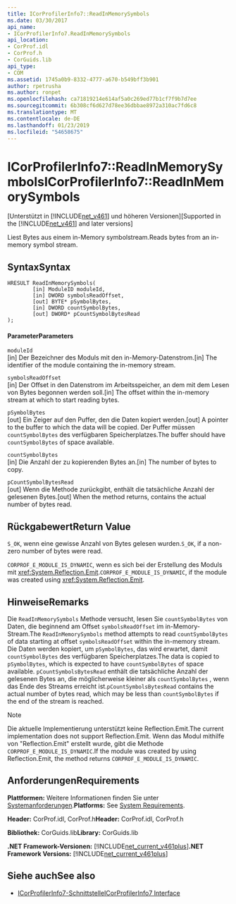 ```yaml
---
title: ICorProfilerInfo7::ReadInMemorySymbols
ms.date: 03/30/2017
api_name:
- ICorProfilerInfo7.ReadInMemorySymbols
api_location:
- CorProf.idl
- CorProf.h
- CorGuids.lib
api_type:
- COM
ms.assetid: 1745a0b9-8332-4777-a670-b549bff3b901
author: rpetrusha
ms.author: ronpet
ms.openlocfilehash: ca71819214e614af5a0c269ed77b1cf7f9b7d7ee
ms.sourcegitcommit: 6b308cf6d627d78ee36dbbae8972a310ac7fd6c8
ms.translationtype: MT
ms.contentlocale: de-DE
ms.lasthandoff: 01/23/2019
ms.locfileid: "54658675"
---
```

# <a name="icorprofilerinfo7readinmemorysymbols"></a><span data-ttu-id="ec86e-102">ICorProfilerInfo7::ReadInMemorySymbols</span><span class="sxs-lookup"><span data-stu-id="ec86e-102">ICorProfilerInfo7::ReadInMemorySymbols</span></span>
<span data-ttu-id="ec86e-103">[Unterstützt in [!INCLUDE[net_v461](../../../../includes/net-v461-md.md)] und höheren Versionen]</span><span class="sxs-lookup"><span data-stu-id="ec86e-103">[Supported in the [!INCLUDE[net_v461](../../../../includes/net-v461-md.md)] and later versions]</span></span>  
  
 <span data-ttu-id="ec86e-104">Liest Bytes aus einem in-Memory symbolstream.</span><span class="sxs-lookup"><span data-stu-id="ec86e-104">Reads bytes from an in-memory symbol stream.</span></span>  
  
## <a name="syntax"></a><span data-ttu-id="ec86e-105">Syntax</span><span class="sxs-lookup"><span data-stu-id="ec86e-105">Syntax</span></span>  
  
```  
HRESULT ReadInMemorySymbols(  
        [in] ModuleID moduleId,  
        [in] DWORD symbolsReadOffset,  
        [out] BYTE* pSymbolBytes,  
        [in] DWORD countSymbolBytes,  
        [out] DWORD* pCountSymbolBytesRead  
);  
```  
  
#### <a name="parameters"></a><span data-ttu-id="ec86e-106">Parameter</span><span class="sxs-lookup"><span data-stu-id="ec86e-106">Parameters</span></span>  
 `moduleId`  
 <span data-ttu-id="ec86e-107">[in] Der Bezeichner des Moduls mit den in-Memory-Datenstrom.</span><span class="sxs-lookup"><span data-stu-id="ec86e-107">[in] The identifier of the module containing the in-memory stream.</span></span>  
  
 `symbolsReadOffset`  
 <span data-ttu-id="ec86e-108">[in] Der Offset in den Datenstrom im Arbeitsspeicher, an dem mit dem Lesen von Bytes begonnen werden soll.</span><span class="sxs-lookup"><span data-stu-id="ec86e-108">[in] The offset within the in-memory stream at which to start reading bytes.</span></span>  
  
 `pSymbolBytes`  
 <span data-ttu-id="ec86e-109">[out] Ein Zeiger auf den Puffer, den die Daten kopiert werden.</span><span class="sxs-lookup"><span data-stu-id="ec86e-109">[out] A pointer to the buffer to which the data will be copied.</span></span> <span data-ttu-id="ec86e-110">Der Puffer müssen `countSymbolBytes` des verfügbaren Speicherplatzes.</span><span class="sxs-lookup"><span data-stu-id="ec86e-110">The buffer should have `countSymbolBytes` of space available.</span></span>  
  
 `countSymbolBytes`  
 <span data-ttu-id="ec86e-111">[in] Die Anzahl der zu kopierenden Bytes an.</span><span class="sxs-lookup"><span data-stu-id="ec86e-111">[in] The number of bytes to copy.</span></span>  
  
 `pCountSymbolBytesRead`  
 <span data-ttu-id="ec86e-112">[out] Wenn die Methode zurückgibt, enthält die tatsächliche Anzahl der gelesenen Bytes.</span><span class="sxs-lookup"><span data-stu-id="ec86e-112">[out] When the method returns, contains the actual number of bytes read.</span></span>  
  
## <a name="return-value"></a><span data-ttu-id="ec86e-113">Rückgabewert</span><span class="sxs-lookup"><span data-stu-id="ec86e-113">Return Value</span></span>  
 <span data-ttu-id="ec86e-114">`S_OK`, wenn eine gewisse Anzahl von Bytes gelesen wurden.</span><span class="sxs-lookup"><span data-stu-id="ec86e-114">`S_OK`, if a non-zero number of bytes were read.</span></span>  
  
 <span data-ttu-id="ec86e-115">`CORPROF_E_MODULE_IS_DYNAMIC`, wenn es sich bei der Erstellung des Moduls mit <xref:System.Reflection.Emit>.</span><span class="sxs-lookup"><span data-stu-id="ec86e-115">`CORPROF_E_MODULE_IS_DYNAMIC`, if the module was created using <xref:System.Reflection.Emit>.</span></span>  
  
## <a name="remarks"></a><span data-ttu-id="ec86e-116">Hinweise</span><span class="sxs-lookup"><span data-stu-id="ec86e-116">Remarks</span></span>  
 <span data-ttu-id="ec86e-117">Die `ReadInMemorySymbols` Methode versucht, lesen Sie `countSymbolBytes` von Daten, die beginnend am Offset `symbolsReadOffset` im in-Memory-Stream.</span><span class="sxs-lookup"><span data-stu-id="ec86e-117">The `ReadInMemorySymbols` method attempts to read `countSymbolBytes` of data starting at offset      `symbolsReadOffset` within the in-memory stream.</span></span> <span data-ttu-id="ec86e-118">Die Daten werden kopiert, um `pSymbolBytes`, das wird erwartet, damit `countSymbolBytes` des verfügbaren Speicherplatzes.</span><span class="sxs-lookup"><span data-stu-id="ec86e-118">The data is copied to `pSymbolBytes`, which is expected to have `countSymbolBytes` of space available.</span></span>     <span data-ttu-id="ec86e-119">`pCountSymbolsBytesRead` enthält die tatsächliche Anzahl der gelesenen Bytes an, die möglicherweise kleiner als `countSymbolBytes` , wenn das Ende des Streams erreicht ist.</span><span class="sxs-lookup"><span data-stu-id="ec86e-119">`pCountSymbolsBytesRead` contains the actual number of bytes read, which may be less than `countSymbolBytes` if the end of the stream is reached.</span></span>  
  
> [!NOTE]
>  <span data-ttu-id="ec86e-120">Die aktuelle Implementierung unterstützt keine Reflection.Emit.</span><span class="sxs-lookup"><span data-stu-id="ec86e-120">The current implementation does not support Reflection.Emit.</span></span> <span data-ttu-id="ec86e-121">Wenn das Modul mithilfe von "Reflection.Emit" erstellt wurde, gibt die Methode `CORPROF_E_MODULE_IS_DYNAMIC`.</span><span class="sxs-lookup"><span data-stu-id="ec86e-121">If the module was created by using Reflection.Emit, the method returns `CORPROF_E_MODULE_IS_DYNAMIC`.</span></span>  
  
## <a name="requirements"></a><span data-ttu-id="ec86e-122">Anforderungen</span><span class="sxs-lookup"><span data-stu-id="ec86e-122">Requirements</span></span>  
 <span data-ttu-id="ec86e-123">**Plattformen:** Weitere Informationen finden Sie unter [Systemanforderungen](../../../../docs/framework/get-started/system-requirements.md).</span><span class="sxs-lookup"><span data-stu-id="ec86e-123">**Platforms:** See [System Requirements](../../../../docs/framework/get-started/system-requirements.md).</span></span>  
  
 <span data-ttu-id="ec86e-124">**Header:** CorProf.idl, CorProf.h</span><span class="sxs-lookup"><span data-stu-id="ec86e-124">**Header:** CorProf.idl, CorProf.h</span></span>  
  
 <span data-ttu-id="ec86e-125">**Bibliothek:** CorGuids.lib</span><span class="sxs-lookup"><span data-stu-id="ec86e-125">**Library:** CorGuids.lib</span></span>  
  
 <span data-ttu-id="ec86e-126">**.NET Framework-Versionen:** [!INCLUDE[net_current_v461plus](../../../../includes/net-current-v461plus-md.md)]</span><span class="sxs-lookup"><span data-stu-id="ec86e-126">**.NET Framework Versions:** [!INCLUDE[net_current_v461plus](../../../../includes/net-current-v461plus-md.md)]</span></span>  
  
## <a name="see-also"></a><span data-ttu-id="ec86e-127">Siehe auch</span><span class="sxs-lookup"><span data-stu-id="ec86e-127">See also</span></span>
- [<span data-ttu-id="ec86e-128">ICorProfilerInfo7-Schnittstelle</span><span class="sxs-lookup"><span data-stu-id="ec86e-128">ICorProfilerInfo7 Interface</span></span>](../../../../docs/framework/unmanaged-api/profiling/icorprofilerinfo7-interface.md)
